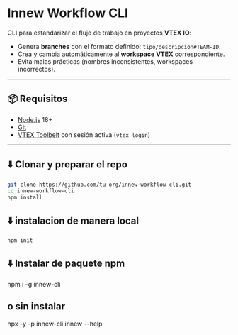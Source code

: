 # Innew Workflow CLI

CLI para estandarizar el flujo de trabajo en proyectos **VTEX IO**:  
- Genera **branches** con el formato definido: `tipo/descripcion#TEAM-ID`.  
- Crea y cambia automáticamente al **workspace VTEX** correspondiente.  
- Evita malas prácticas (nombres inconsistentes, workspaces incorrectos).  

---

## 📦 Requisitos

- [Node.js](https://nodejs.org/) 18+
- [Git](https://git-scm.com/)
- [VTEX Toolbelt](https://developers.vtex.com/docs/guides/vtex-io-documentation-vtex-io-cli-install) con sesión activa (`vtex login`)

---

## ⬇️ Clonar y preparar el repo

```bash
git clone https://github.com/tu-org/innew-workflow-cli.git
cd innew-workflow-cli
npm install
```

## ⬇️ instalacion de manera local
```bash
npm init
```

## ⬇️ Instalar de paquete npm
npm i -g innew-cli
## o sin instalar
npx -y -p innew-cli innew --help
